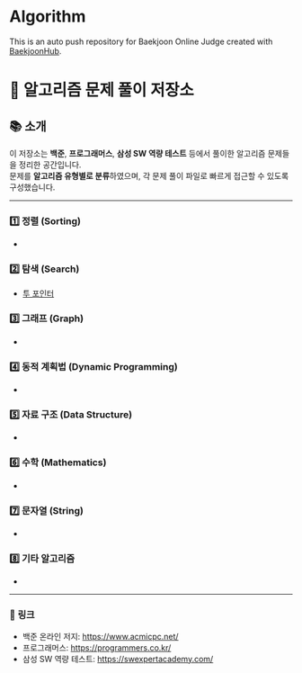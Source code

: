 # Algorithm
This is an auto push repository for Baekjoon Online Judge created with [BaekjoonHub](https://github.com/BaekjoonHub/BaekjoonHub).
# 📝 알고리즘 문제 풀이 저장소  

## 📚 소개  
이 저장소는 **백준**, **프로그래머스**, **삼성 SW 역량 테스트** 등에서 풀이한 알고리즘 문제들을 정리한 공간입니다.  
문제를 **알고리즘 유형별로 분류**하였으며, 각 문제 풀이 파일로 빠르게 접근할 수 있도록 구성했습니다.  

---


### 1️⃣ **정렬 (Sorting)**  
- 

### 2️⃣ **탐색 (Search)**  
- [투 포인터](./study/Two%20Pointer.md)

### 3️⃣ **그래프 (Graph)**  
- 

### 4️⃣ **동적 계획법 (Dynamic Programming)**  
-  

### 5️⃣ **자료 구조 (Data Structure)**  
-  

### 6️⃣ **수학 (Mathematics)**  
- 
### 7️⃣ **문자열 (String)**  
- 

### 8️⃣ **기타 알고리즘**  
- 
---

### 🔗 **링크**
- 백준 온라인 저지: https://www.acmicpc.net/
- 프로그래머스: https://programmers.co.kr/
- 삼성 SW 역량 테스트: https://swexpertacademy.com/
